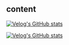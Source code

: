 <section>
			    <h1>content</h1>
			    </section>
			    
[![Velog's GitHub stats](https://velog-readme-stats.vercel.app/api?name=Gayun00)](https://github.com/eungyeole/velog-readme-stats)

[![Velog's GitHub stats](https://velog-readme-stats.vercel.app/api/badge?name=Gayun00)](https://velog.io/@eungyeole) 
